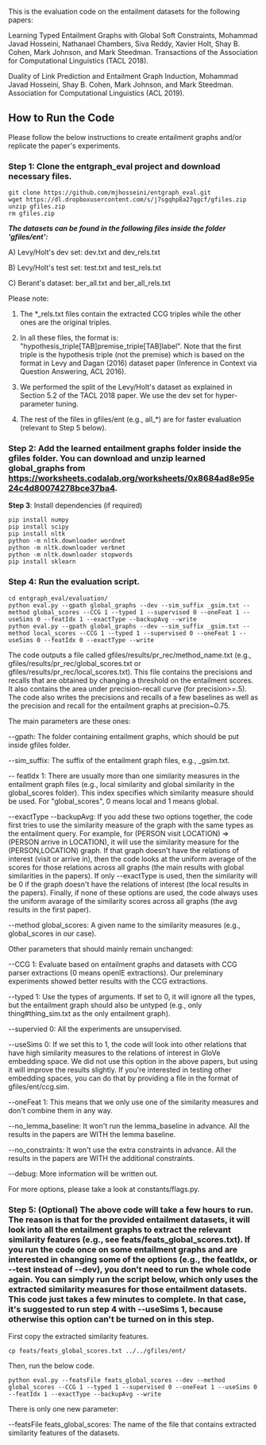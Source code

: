 This is the evaluation code on the entailment datasets for the following papers:

Learning Typed Entailment Graphs with Global Soft Constraints, Mohammad Javad Hosseini, Nathanael Chambers, Siva Reddy, Xavier Holt, Shay B. Cohen, Mark Johnson, and Mark Steedman. Transactions of the Association for Computational Linguistics (TACL 2018).

Duality of Link Prediction and Entailment Graph Induction,  Mohammad Javad Hosseini, Shay B. Cohen, Mark Johnson, and Mark Steedman. Association for Computational Linguistics (ACL 2019).



## How to Run the Code

Please follow the below instructions to create entailment graphs and/or replicate the paper's experiments.

### Step 1: Clone the entgraph_eval project and download necessary files.

    git clone https://github.com/mjhosseini/entgraph_eval.git
    wget https://dl.dropboxusercontent.com/s/j7sgqhp8a27qgcf/gfiles.zip
    unzip gfiles.zip
    rm gfiles.zip

***The datasets can be found in the following files inside the folder 'gfiles/ent':***

A) Levy/Holt's dev set: dev.txt and dev_rels.txt

B) Levy/Holt's test set: test.txt and test_rels.txt

C) Berant's dataset: ber_all.txt and ber_all_rels.txt

Please note:

1) The *_rels.txt files contain the extracted CCG triples while the other ones are the original triples.

2) In all these files, the format is: "hypothesis_triple[TAB]premise_triple[TAB]label". Note that the first triple is the hypothesis triple (not the premise) which is based on the format in Levy and Dagan (2016) dataset paper (Inference in Context via Question Answering, ACL 2016).

3) We performed the split of the Levy/Holt's dataset as explained in Section 5.2 of the TACL 2018 paper. We use the dev set for hyper-parameter tuning.

4) The rest of the files in gfiles/ent (e.g., all_*) are for faster evaluation (relevant to Step 5 below).

### Step 2: Add the learned entailment graphs folder inside the gfiles folder. You can download and unzip learned global_graphs from https://worksheets.codalab.org/worksheets/0x8684ad8e95e24c4d80074278bce37ba4.

**Step 3**: Install dependencies (if required)

    pip install numpy
    pip install scipy
    pip install nltk
    python -m nltk.downloader wordnet
    python -m nltk.downloader verbnet
    python -m nltk.downloader stopwords
    pip install sklearn

### Step 4: Run the evaluation script.

    cd entgraph_eval/evaluation/
    python eval.py --gpath global_graphs --dev --sim_suffix _gsim.txt --method global_scores --CCG 1 --typed 1 --supervised 0 --oneFeat 1 --useSims 0 --featIdx 1 --exactType --backupAvg --write
    python eval.py --gpath global_graphs --dev --sim_suffix _gsim.txt --method local_scores --CCG 1 --typed 1 --supervised 0 --oneFeat 1 --useSims 0 --featIdx 0 --exactType --write
    
The code outputs a file called gfiles/results/pr_rec/method_name.txt (e.g., gfiles/results/pr_rec/global_scores.txt or gfiles/results/pr_rec/local_scores.txt). This file contains the precisions and recalls that are obtained by changing a threshold on the entailment scores. It also contains the area under precision-recall curve (for precision>=.5). The code also writes the precisions and recalls of a few baselines as well as the precision and recall for the entailment graphs at precision~0.75.

The main parameters are these ones:

--gpath: The folder containing entailment graphs, which should be put inside gfiles folder.

--sim_suffix: The suffix of the entailment graph files, e.g., _gsim.txt.

-- featIdx 1: There are usually more than one similarity measures in the entailment graph files (e.g., local similarity and global similarity in the global_scores folder). This index specifies which similarity measure should be used. For "global_scores", 0 means local and 1 means global.

--exactType --backupAvg: If you add these two options together, the code first tries to use the similarity measure of the graph with the same types as the entailment query. For example, for (PERSON visit LOCATION) => (PERSON arrive in LOCATION), it will use the similarity measure for the (PERSON,LOCATION) graph. If that graph doesn't have the relations of interest (visit or arrive in), then the code looks at the uniform average of the scores for those relations across all graphs (the main results with global similarities in the papers). If only --exactType is used, then the similarity will be 0 if the graph doesn't have the relations of interest (the local results in the papers). Finally, if none of these options are used, the code always uses the uniform avarage of the similarity scores across all graphs (the avg results in the first paper).

--method global_scores: A given name to the similarity measures (e.g., global_scores in our case).

Other parameters that should mainly remain unchanged:

--CCG 1: Evaluate based on entailment graphs and datasets with CCG parser extractions (0 means openIE extractions). Our preleminary experiments showed better results with the CCG extractions.

--typed 1: Use the types of arguments. If set to 0, it will ignore all the types, but the entailment graph should also be untyped (e.g., only thing#thing_sim.txt as the only entailment graph).

--supervied 0: All the experiments are unsupervised.

--useSims 0: If we set this to 1, the code will look into other relations that have high similarity measures to the relations of interest in GloVe embedding space. We did not use this option in the above papers, but using it will improve the results slightly. If you're interested in testing other embedding spaces, you can do that by providing a file in the format of gfiles/ent/ccg.sim.

--oneFeat 1: This means that we only use one of the similarity measures and don't combine them in any way.

--no_lemma_baseline: It won't run the lemma_baseline in advance. All the results in the papers are WITH the lemma baseline.

--no_constraints: It won't use the extra constraints in advance. All the results in the papers are WITH the additional constraints.

--debug: More information will be written out.

For more options, please take a look at constants/flags.py.

### Step 5: (Optional) The above code will take a few hours to run. The reason is that for the provided entailment datasets, it will look into all the entailment graphs to extract the relevant similarity features (e.g., see feats/feats_global_scores.txt). If you run the code once on some entailment graphs and are interested in changing some of the options (e.g., the featIdx, or --test instead of --dev), you don't need to run the whole code again. You can simply run the script below, which only uses the extracted similarity measures for those entailment datasets. This code just takes a few minutes to complete. In that case, it's suggested to run step 4 with --useSims 1, because otherwise this option can't be turned on in this step.

First copy the extracted similarity features.

    cp feats/feats_global_scores.txt ../../gfiles/ent/

Then, run the below code.

    python eval.py --featsFile feats_global_scores --dev --method global_scores --CCG 1 --typed 1 --supervised 0 --oneFeat 1 --useSims 0 --featIdx 1 --exactType --backupAvg --write

There is only one new parameter:

--featsFile feats_global_scores: The name of the file that contains extracted similarity features of the datasets.
